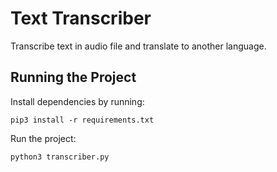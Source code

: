 # Text Transcriber

Transcribe text in audio file and translate to another language.

## Running the Project

Install dependencies by running:

```
pip3 install -r requirements.txt 
```

Run the project:

```
python3 transcriber.py
```
